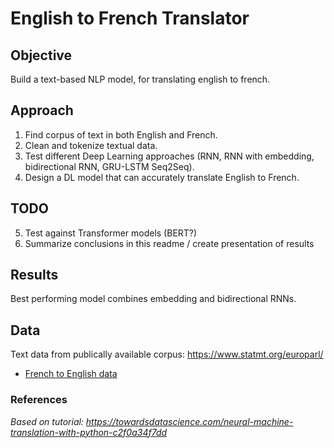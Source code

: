 # English to French Translator
## Objective
Build a text-based NLP model, for translating english to french.

## Approach
1. Find corpus of text in both English and French.
2. Clean and tokenize textual data.
3. Test different Deep Learning approaches (RNN, RNN with embedding, bidirectional RNN, GRU-LSTM Seq2Seq).
4. Design a DL model that can accurately translate English to French.

## TODO
5. Test against Transformer models (BERT?)
6. Summarize conclusions in this readme / create presentation of results

## Results
Best performing model combines embedding and bidirectional RNNs.

## Data
Text data from publically available corpus: https://www.statmt.org/europarl/
* [French to English data](https://www.statmt.org/europarl/v7/fr-en.tgz)

### References
_Based on tutorial: https://towardsdatascience.com/neural-machine-translation-with-python-c2f0a34f7dd_
